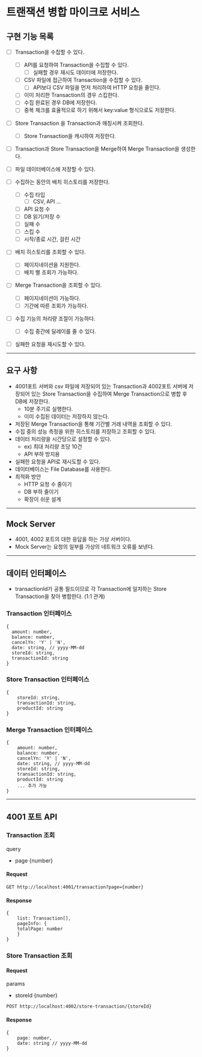 


# 트랜잭션 병합 마이크로 서비스

## 구현 기능 목록

- [ ] Transaction을 수집할 수 있다.
  - [ ] API를 요청하여 Transaction을 수집할 수 있다.
    - [ ] 실패할 경우 재시도 데이터에 저장한다.
  - [ ] CSV 파일에 접근하여 Transaction을 수집할 수 있다.
    - [ ] API보다 CSV 파일을 먼저 처리하여 HTTP 요청을 줄인다.
  - [ ] 이미 처리한 Transaction의 경우 스킵한다.
  - [ ] 수집 완료된 경우 DB에 저장한다.
  - [ ] 중복 체크를 효율적으로 하기 위해서 key:value 형식으로도 저장한다.
- [ ] Store Transaction 을 Transaction과 매칭시켜 조회한다.
  - [ ] Store Transaction을 캐시하여 저장한다.
- [ ] Transaction과 Store Transaction을 Merge하여 Merge Transaction을 생성한다.
- [ ] 파일 데이터베이스에 저장할 수 있다.
- [ ] 수집하는 동안의 배치 히스토리를 저장한다.
  - [ ] 수집 타입
    - [ ] CSV, API ...
  - [ ] API 요청 수
  - [ ] DB 읽기/저장 수
  - [ ] 실패 수
  - [ ] 스킵 수
  - [ ] 시작/종료 시간, 걸린 시간
- [ ] 배치 히스토리를 조회할 수 있다.
  - [ ] 페이지네이션을 지원한다.
  - [ ] 배치 별 조회가 가능하다.
- [ ] Merge Transaction을 조회할 수 있다.
  - [ ] 페이지네이션이 가능하다.
  - [ ] 기간에 따른 조회가 가능하다.
- [ ] 수집 기능의 처리량 조절이 가능하다.
  - [ ] 수집 중간에 딜레이를 줄 수 있다.
- [ ] 실패한 요청을 재시도할 수 있다.

    

--- 

## 요구 사항
- 4001포트 서버와 csv 파일에 저장되어 있는 Transaction과 4002포트 서버에 저장되어 있는 Store Transaction을 수집하여 Merge Transaction으로 병합 후 DB에 저장한다.
  - 10분 주기로 실행한다.
  - 이미 수집된 데이터는 저장하지 않는다.
- 저장된 Merge Transaction을 통해 기간별 거래 내역을 조회할 수 있다.
- 수집 중의 성능 측정을 위한 히스토리를 저장하고 조회할 수 있다.
- 데이터 처리량을 시간당으로 설정할 수 있다.
  - ex) 최대 처리량 초당 10건
  - API 부하 방지용
- 실패한 요청을 API로 재시도할 수 있다.
- 데이터베이스는 File Database를 사용한다.
- 최적화 방안
  - HTTP 요청 수 줄이기
  - DB 부하 줄이기
  - 확장이 쉬운 설계

---
## Mock Server
- 4001, 4002 포트의 대한 응답을 하는 가상 서버이다.
- Mock Server는 요청의 일부를 가상의 네트워크 오류를 보낸다.

---
## 데이터 인터페이스

- transactionId가 공통 필드이므로 각 Transaction에 일치하는 Store Transaction을 찾아 병합한다. (1:1 관계) 

### Transaction 인터페이스

```
{
  amount: number,
  balance: number,
  cancelYn: 'Y' | 'N',
  date: string, // yyyy-MM-dd
  storeId: string,
  transactionId: string
}
```

### Store Transaction 인터페이스

```
{
    storeId: string,
    transactionId: string,
    productId: string
}
```

### Merge Transaction 인터페이스

```
{
    amount: number,
    balance: number,
    cancelYn: 'Y' | 'N',
    date: string, // yyyy-MM-dd
    storeId: string,
    transactionId: string,
    productId: string
    ... 추가 가능
}
```
---

## 4001 포트 API

### Transaction 조회
query
- page {number}

#### Request
```
GET http://localhost:4001/transaction?page={number}
```

#### Response
```
{
    list: Transaction[],
    pageInfo: {
    totalPage: number
    }
}
```

### Store Transaction 조회

#### Request

params
- storeId {number}

```
POST http://localhost:4002/store-transaction/{storeId}

```

#### Response
```
{
    page: number,
    date: string // yyyy-MM-dd
}
```